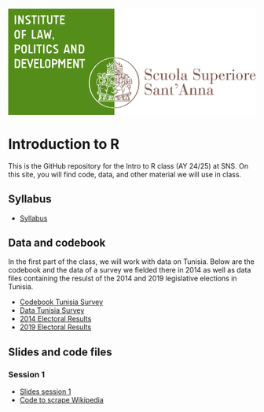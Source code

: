![](dirpolis_logo_eng.png)

# Introduction to R
This is the GitHub repository for the Intro to R class (AY 24/25) at SNS. On this site, you will find code, data, and other material we will use in class.
## Syllabus
- [Syllabus](Intro_to_R_Syllabus.pdf)
## Data and codebook
In the first part of the class, we will work with data on Tunisia. Below are the codebook and the data of a survey we fielded there in 2014 as well as data files containing the resulst of the 2014 and 2019 legislative elections in Tunisia. 
- [Codebook Tunisia Survey](Codebook-TUN-Survey.pdf)
- [Data Tunisia Survey](tunisia_survey.csv)
- [2014 Electoral Results](res2014.csv)
- [2019 Electoral Results](res2019.csv)
## Slides and code files
### Session 1
- [Slides session 1](Session-1.pdf)
- [Code to scrape Wikipedia](#)


